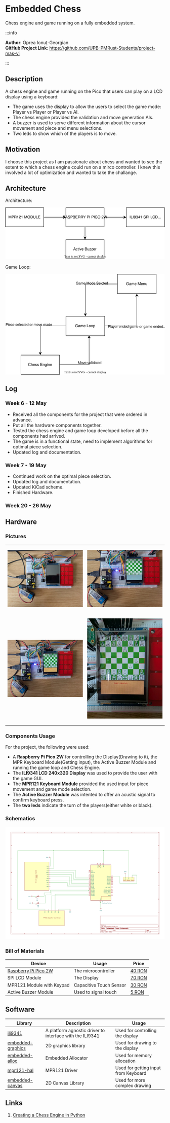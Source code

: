 # Embedded Chess
Chess engine and game running on a fully embedded system.

:::info 

**Author**: Oprea Ionuț-Georgian \
**GitHub Project Link**: https://github.com/UPB-PMRust-Students/project-mas-vi

:::

## Description

A chess engine and game running on the Pico that users can play on a LCD display using a keyboard:

- The game uses the display to allow the users to select the game mode: Player vs Player or Player vs AI.
- The chess engine provided the validation and move generation AIs. 
- A buzzer is used to serve different information about the cursor movement and piece and menu selections.
- Two leds to show which of the players is to move.

## Motivation

I choose this project as I am passionate about chess and wanted to see the extent to which a chess engine could run on a mirco controller.
I knew this involved a lot of optimization and wanted to take the challange.
## Architecture 

Architecture:

![Architecture](assets/architecture.svg)

Game Loop:

![Game Loop](assets/uml.svg)



## Log

<!-- write every week your progress here -->

### Week 6 - 12 May

- Received all the components for the project that were ordered in advance.
- Put all the hardware components together.
- Tested the chess engine and game loop developed before all the components had arrived.
- The game is in a functional state, need to implement algorithms for optimal piece selection.
- Updated log and documentation.


### Week 7 - 19 May
- Continued work on the optimal piece selection.
- Updated log and documentation.
- Updated KiCad scheme.
- Finished Hardware.

### Week 20 - 26 May

## Hardware

### Pictures
<table>
<tr>
<td>

![1](assets/1.webp)

</td>
<td>

![2](assets/2.webp)

</td>
</tr>
<tr>
<td>

![3](assets/3.webp)

</td>
<td>

![4](assets/4.webp)

</td>
</tr>
</table>

### Components Usage
For the project, the following were used:

- A **Raspberry Pi Pico 2W** for controlling the Display(Drawing to it), the MPR Keyboard Module(Getting input), the Active Buzzer Module and running the game loop and Chess Engine.
- The **ILI9341 LCD 240x320 Display** was used to provide the user with the game GUI.
- The **MPR121 Keyboard Module** provided the used input for piece movement and game mode selection.
- The **Active Buzzer Module** was intented to offer an acustic signal to confirm keyboard press.
- The **two leds** indicate the turn of the players(either white or black).


### Schematics

![KiCad Schematics](assets/kicad_schematic.svg)

### Bill of Materials

<!-- Fill out this table with all the hardware components that you might need.

The format is 
```
| [Device](link://to/device) | This is used ... | [price](link://to/store) |

```

-->

| Device | Usage | Price |
|--------|--------|-------|
| [Raspberry Pi Pico 2W](https://datasheets.raspberrypi.com/picow/pico-2-w-datasheet.pdf) | The microcontroller | [40 RON](https://www.optimusdigital.ro/ro/placi-raspberry-pi/13327-raspberry-pi-pico-2-w.html) |
|SPI LCD Module|The Display|[70 RON](https://www.optimusdigital.ro/en/lcds/3544-modul-lcd-spi-de-28-cu-touchscreen-controller-ili9341-i-xpt2046-240x320-px.html)|
|MPR121 Module with Keypad|Capacitive Touch Sensor |[30 RON](https://www.optimusdigital.ro/en/touch-sensors/5693-mpr121-capacitive-touch-sensor-module-with-keypad.html)|
|Active Buzzer Module|Used to signal touch |[5 RON](https://www.optimusdigital.ro/en/buzzers/12513-pcb-mounted-active-buzzer-module.html)|
## Software

| Library | Description | Usage |
|---------|-------------|-------|
|[ili9341](https://github.com/yuri91/ili9341-rs)|A platform agnostic driver to interface with the ILI9341|Used for controlling the display|
| [embedded-graphics](https://github.com/embedded-graphics/embedded-graphics) | 2D graphics library | Used for drawing to the display |
|[embedded-alloc](https://github.com/rust-embedded/embedded-alloc)|Embedded Allocator|Used for memory allocation|
|[mpr121-hal](https://gitlab.com/tendsinmende/mpr121-hal)|MPR121 Driver|Used for getting input from Keyboard|
|[embedded-canvas ](https://github.com/LechevSpace/embedded-canvas)|2D Canvas Library|Used for more complex drawing|
## Links

<!-- Add a few links that inspired you and that you think you will use for your project -->

1. [Creating a Chess Engine in Python](https://youtube.com/playlist?list=PLBwF487qi8MGU81nDGaeNE1EnNEPYWKY_&si=s_FbRTKng44ahwd3)
